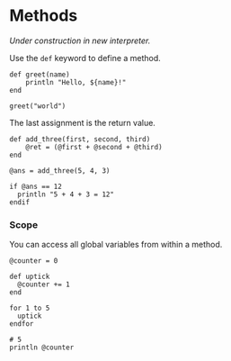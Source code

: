 # Methods

*Under construction in new interpreter.*

Use the `def` keyword to define a method.

```
def greet(name)
    println "Hello, ${name}!"
end

greet("world")
```

The last assignment is the return value.

```
def add_three(first, second, third)
    @ret = (@first + @second + @third)
end

@ans = add_three(5, 4, 3)

if @ans == 12
  println "5 + 4 + 3 = 12"
endif
```

### Scope

You can access all global variables from within a method.

```kiwi
@counter = 0

def uptick
  @counter += 1
end

for 1 to 5
  uptick
endfor

# 5
println @counter
```